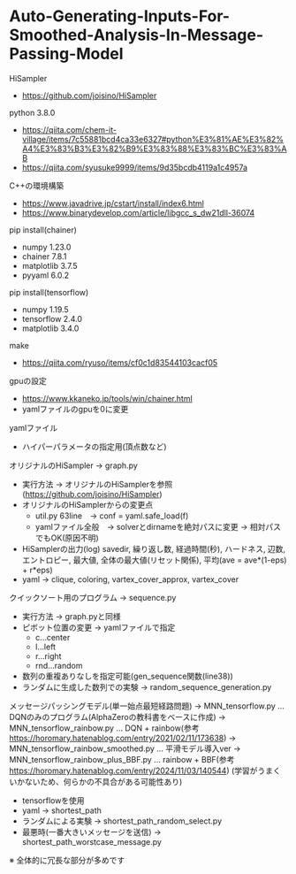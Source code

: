 # Auto-Generating-Inputs-For-Smoothed-Analysis-In-Message-Passing-Model

HiSampler
- https://github.com/joisino/HiSampler

python 3.8.0
- https://qiita.com/chem-it-village/items/7c55881bcd4ca33e6327#python%E3%81%AE%E3%82%A4%E3%83%B3%E3%82%B9%E3%83%88%E3%83%BC%E3%83%AB
- https://qiita.com/syusuke9999/items/9d35bcdb4119a1c4957a

C++の環境構築
- https://www.javadrive.jp/cstart/install/index6.html
- https://www.binarydevelop.com/article/libgcc_s_dw21dll-36074

pip install(chainer)
- numpy 1.23.0
- chainer 7.8.1
- matplotlib 3.7.5
- pyyaml 6.0.2

pip install(tensorflow)
 - numpy 1.19.5
 - tensorflow 2.4.0
 - matplotlib 3.4.0

make
- https://qiita.com/ryuso/items/cf0c1d83544103cacf05

gpuの設定
- https://www.kkaneko.jp/tools/win/chainer.html
- yamlファイルのgpuを0に変更

yamlファイル
 - ハイパーパラメータの指定用(頂点数など)
 

オリジナルのHiSampler → graph.py
 - 実行方法 -> オリジナルのHiSamplerを参照(https://github.com/joisino/HiSampler)
 - オリジナルのHiSamplerからの変更点
    - util.py 63line　-> conf = yaml.safe_load(f)
    - yamlファイル全般　-> solverとdirnameを絶対パスに変更 -> 相対パスでもOK(原因不明)
 - HiSamplerの出力(log)
    savedir, 繰り返し数, 経過時間(秒), ハードネス, 辺数, エントロピー, 最大値, 全体の最大値(リセット関係), 平均(ave = ave*(1-eps) + r*eps)
 - yaml -> clique, coloring, vartex_cover_approx, vartex_cover

クイックソート用のプログラム → sequence.py
 - 実行方法 -> graph.pyと同様
 - ピボット位置の変更 -> yamlファイルで指定
    - c...center
    - l...left
    - r...right
    - rnd...random
 - 数列の重複ありなしを指定可能(gen_sequence関数(line38))
 - ランダムに生成した数列での実験 -> random_sequence_generation.py

メッセージパッシングモデル(単一始点最短経路問題)
  → MNN_tensorflow.py ... DQNのみのプログラム(AlphaZeroの教科書をベースに作成)
  → MNN_tensorflow_rainbow.py ... DQN + rainbow(参考 https://horomary.hatenablog.com/entry/2021/02/11/173638)
  → MNN_tensorflow_rainbow_smoothed.py ... 平滑モデル導入ver
  → MNN_tensorflow_rainbow_plus_BBF.py ... rainbow + BBF(参考 https://horomary.hatenablog.com/entry/2024/11/03/140544) (学習がうまくいかないため、何らかの不具合がある可能性あり)
 - tensorflowを使用
 - yaml -> shortest_path
 - ランダムによる実験 → shortest_path_random_select.py
 - 最悪時(一番大きいメッセージを送信) → shortest_path_worstcase_message.py

※ 全体的に冗長な部分が多めです